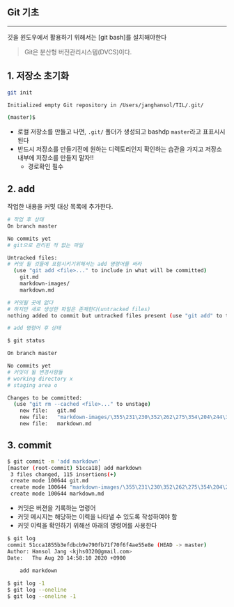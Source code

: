 ## Git 기초

---

깃을 윈도우에서 활용하기 위해서는 [git bash]를 설치해야한다

> Git은 분산형 버전관리시스템(DVCS)이다.

## 1. 저장소 초기화

```bash
git init

Initialized empty Git repository in /Users/janghansol/TIL/.git/

(master)$
```

* 로컬 저장소를 만들고 나면, `.git/` 폴더가 생성되고 bashdp `master`라고 표표시시된다
* 반드시 저장소를 만들기전에 원하는 디렉토리인지 확인하는 습관을 가지고 저장소 내부에 저장소를 만들지 말자!! 
  * 경로확인 필수



## 2. add

작업한 내용을 커밋 대상 목록에 추가한다.

```bash
# 작업 후 상태 
On branch master

No commits yet
# git으로 관리된 적 없는 파일

Untracked files:
# 커밋 될 것들에 포함시키기위해서는 add 명령어를 써라
  (use "git add <file>..." to include in what will be committed)
	git.md
	markdown-images/
	markdown.md

# 커밋될 곳에 없다
# 하지만 새로 생성한 파일은 존재한다(untracked files)
nothing added to commit but untracked files present (use "git add" to track)

```

```bash
# add 명령어 후 상태

$ git status

On branch master

No commits yet
# 커밋이 될 변경사항들
# working directory x
# staging area o

Changes to be committed:
  (use "git rm --cached <file>..." to unstage)
	new file:   git.md
	new file:   "markdown-images/\355\231\230\352\262\275\354\204\244\354\240\225 \354\202\254\354\247\204.png"
	new file:   markdown.md

```



## 3. commit

```bash
$ git commit -m 'add markdown'
[master (root-commit) 51cca18] add markdown
 3 files changed, 115 insertions(+)
 create mode 100644 git.md
 create mode 100644 "markdown-images/\355\231\230\352\262\275\354\204\244\354\240\225 \354\202\254\354\247\204.png"
 create mode 100644 markdown.md
```

* 커밋은 버젼을 기록하는 명령어
* 커밋 메시지는 해당하는 이력을 나타낼 수 있도록 작성하여야 함
* 커밋 이력을 확인하기 위해선 아래의 명령어를 사용한다



```bash
$ git log
commit 51cca1855b3efdbcb9e790fb71f70f6f4ae55e8e (HEAD -> master)
Author: Hansol Jang <kjhs0320@gmail.com>
Date:   Thu Aug 20 14:58:10 2020 +0900

    add markdown
    
$ git log -1
$ git log --oneline
$ git log --oneline -1
```



```bash

```

